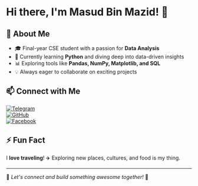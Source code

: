# Hi there, I'm Masud Bin Mazid! 👋  

## 🌟 About Me  
- 🎓 Final-year CSE student with a passion for **Data Analysis**  
- 🐍 Currently learning **Python** and diving deep into data-driven insights  
- 📊 Exploring tools like **Pandas, NumPy, Matplotlib, and SQL**  
- 💡 Always eager to collaborate on exciting projects  

## 📫 Connect with Me  
[![Telegram](https://img.shields.io/badge/Telegram-%40MasudBinMazid-blue?logo=telegram)](https://t.me/MasudBinMazid)  
[![GitHub](https://img.shields.io/badge/GitHub-MasudBinMazid-black?logo=github)](https://github.com/MasudBinMazid)  
[![Facebook](https://img.shields.io/badge/Facebook-MasudBinMazid-1877F2?logo=facebook&logoColor=white)](https://www.facebook.com/MasudBinMazid)  

## ⚡ Fun Fact  
I **love traveling**! ✈️ Exploring new places, cultures, and food is my thing.  

---

🔹 *Let's connect and build something awesome together!* 🚀  
